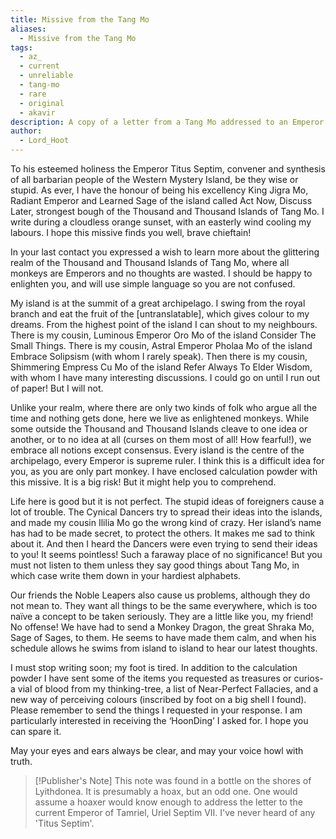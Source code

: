 ```yaml
---
title: Missive from the Tang Mo
aliases:
  - Missive from the Tang Mo
tags:
  - az_
  - current
  - unreliable
  - tang-mo
  - rare
  - original
  - akavir
description: A copy of a letter from a Tang Mo addressed to an Emperor "Titus Septim".
author:
  - Lord_Hoot
---
```

To his esteemed holiness the Emperor Titus Septim, convener and synthesis of all barbarian people of the Western Mystery Island, be they wise or stupid. As ever, I have the honour of being his excellency King Jigra Mo, Radiant Emperor and Learned Sage of the island called Act Now, Discuss Later, strongest bough of the Thousand and Thousand Islands of Tang Mo. I write during a cloudless orange sunset, with an easterly wind cooling my labours. I hope this missive finds you well, brave chieftain!  
  
In your last contact you expressed a wish to learn more about the glittering realm of the Thousand and Thousand Islands of Tang Mo, where all monkeys are Emperors and no thoughts are wasted. I should be happy to enlighten you, and will use simple language so you are not confused.  
  
My island is at the summit of a great archipelago. I swing from the royal branch and eat the fruit of the \[untranslatable\], which gives colour to my dreams. From the highest point of the island I can shout to my neighbours. There is my cousin, Luminous Emperor Oro Mo of the island Consider The Small Things. There is my cousin, Astral Emperor Pholaa Mo of the island Embrace Solipsism (with whom I rarely speak). Then there is my cousin, Shimmering Empress Cu Mo of the island Refer Always To Elder Wisdom, with whom I have many interesting discussions. I could go on until I run out of paper! But I will not.  
  
Unlike your realm, where there are only two kinds of folk who argue all the time and nothing gets done, here we live as enlightened monkeys. While some outside the Thousand and Thousand Islands cleave to one idea or another, or to no idea at all (curses on them most of all! How fearful!), we embrace all notions except consensus. Every island is the centre of the archipelago, every Emperor is supreme ruler. I think this is a difficult idea for you, as you are only part monkey. I have enclosed calculation powder with this missive. It is a big risk! But it might help you to comprehend.  
  
Life here is good but it is not perfect. The stupid ideas of foreigners cause a lot of trouble. The Cynical Dancers try to spread their ideas into the islands, and made my cousin Ililia Mo go the wrong kind of crazy. Her island’s name has had to be made secret, to protect the others. It makes me sad to think about it. And then I heard the Dancers were even trying to send their ideas to you! It seems pointless! Such a faraway place of no significance! But you must not listen to them unless they say good things about Tang Mo, in which case write them down in your hardiest alphabets.  
  
Our friends the Noble Leapers also cause us problems, although they do not mean to. They want all things to be the same everywhere, which is too naïve a concept to be taken seriously. They are a little like you, my friend! No offense! We have had to send a Monkey Dragon, the great Shraka Mo, Sage of Sages, to them. He seems to have made them calm, and when his schedule allows he swims from island to island to hear our latest thoughts.  
  
I must stop writing soon; my foot is tired. In addition to the calculation powder I have sent some of the items you requested as treasures or curios- a vial of blood from my thinking-tree, a list of Near-Perfect Fallacies, and a new way of perceiving colours (inscribed by foot on a big shell I found). Please remember to send the things I requested in your response. I am particularly interested in receiving the ‘HoonDing’ I asked for. I hope you can spare it.  
  
May your eyes and ears always be clear, and may your voice howl with truth.

> [!Publisher's Note]
> This note was found in a bottle on the shores of Lyithdonea. It is presumably a hoax, but an odd one. One would assume a hoaxer would know enough to address the letter to the current Emperor of Tamriel, Uriel Septim VII. I've never heard of any 'Titus Septim'.